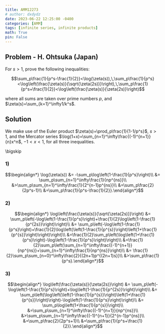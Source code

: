 ```yaml
---
title: AMM12273
# author: dxdydz
date: 2023-06-22 12:25:00 -0400
categories: [AMM]
tags: [infinite series, infinite products]
math: True
pin: False
---
```


## Problem - H. Ohtsuka (Japan)

For $s>1$, prove the following inequalities:

$$\sum_p\frac{1}{p^s-\frac{1}{2}}<\log(\zeta(s)),\,\sum_p\frac{1}{p^s}<\log\left(\frac{\zeta(s)}{\sqrt{\zeta(2s)}}\right),\,\sum_p\frac{1}{p^s+\frac{1}{2}}<\log\left(\frac{\zeta(s)}{\zeta(2s)}\right)$$

where all sums are taken over prime numbers $p$, and $\zeta(s)=\sum_{k=1}^\infty1/k^s$.

## Solution

We make use of the Euler product $\zeta(s)=\prod_p\frac{1}{1-1/p^s}$, $s>1$, and the Mercator series $\log(1+x)=\sum_{n=1}^\infty\frac{(-1)^{n+1}}{n}x^n$, $-1<x<1$, for all three inequalities.

\bigskip

### 1)

$$\begin{align*}    \log(\zeta(s)) &= -\sum_p\log\left(1-\frac{1}{p^s}\right)\\    &= \sum_p\sum_{n=1}^\infty\frac{1}{np^{ns}}\\    &>\sum_p\sum_{n=1}^\infty\frac{1}{2^{n-1}p^{ns}}\\    &=\sum_p\frac{2}{2p^s-1}\\    &=\sum_p\frac{1}{p^s-\frac{1}{2}}.\end{align*}$$

### 2)

$$\begin{align*}    \log\left(\frac{\zeta(s)}{\sqrt{\zeta(2s)}}\right) &= \sum_p\left(-\log\left(1-\frac{1}{p^s}\right)+\frac{1}{2}\log\left(1-\frac{1}{p^{2s}}\right)\right)\\    &= \sum_p\left(-\log\left(1-\frac{1}{p^s}\right)+\frac{1}{2}\log\left(\left(1-\frac{1}{p^{s}}\right)\left(1+\frac{1}{p^{s}}\right)\right)\right)\\    &=\frac{1}{2}\sum_p\left(\log\left(1+\frac{1}{p^s}\right)-\log\left(1-\frac{1}{p^s}\right)\right)\\    &=\frac{1}{2}\sum_p\left(\sum_{n=1}^\infty\frac{(-1)^{n+1}}{np^{ns}}+\sum_{n=1}^\infty\frac{1}{np^{ns}}\right)\\    &= \frac{1}{2}\sum_p\sum_{n=0}^\infty\frac{2}{(2n+1)p^{(2n+1)s}}\\    &>\sum_p\frac{1}{p^s}.\end{align*}$$

### 3)

$$\begin{align*}    \log\left(\frac{\zeta(s)}{\zeta(2s)}\right) &= \sum_p\left(-\log\left(1-\frac{1}{p^s}\right)+\log\left(1-\frac{1}{p^{2s}}\right)\right)\\    &= \sum_p\left(\log\left(\left(1-\frac{1}{p^{s}}\right)\left(1+\frac{1}{p^{s}}\right)\right)-\log\left(1-\frac{1}{p^s}\right)\right)\\    &= \sum_p\log\left(1+\frac{1}{p^{s}}\right)\\    &=\sum_p\sum_{n=1}^\infty\frac{(-1)^{n+1}}{np^{ns}}\\    &>\sum_p\sum_{n=1}^\infty\frac{(-1)^{n+1}}{2^{n-1}p^{ns}}\\    &=\sum_p\frac{2}{2p^s+1}\\    &=\sum_p\frac{1}{p^s+\frac{1}{2}}.\end{align*}$$